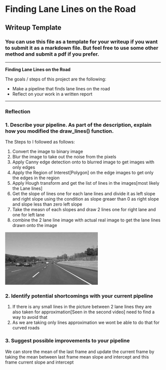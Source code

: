 # **Finding Lane Lines on the Road** 

## Writeup Template

### You can use this file as a template for your writeup if you want to submit it as a markdown file. But feel free to use some other method and submit a pdf if you prefer.

---

**Finding Lane Lines on the Road**

The goals / steps of this project are the following:
* Make a pipeline that finds lane lines on the road
* Reflect on your work in a written report


[//]: # (Image References)

[image1]: ./examples/grayscale.jpg "Grayscale"

---

### Reflection

### 1. Describe your pipeline. As part of the description, explain how you modified the draw_lines() function.
The Steps to I followed as follows:
1. Convert the image to binary image
2. Blur the image to take out the noise from the pixels
3. Apply Canny edge detection onto to blurred image to get images with only edges
4. Apply the Region of Interest[Polygon] on the edge images to get only the edges in the region
5. Apply Hough transform and get the list of lines in the images[most likely the Lane lines]
6. Get the slope of lines one for each lane lines and divide it as left slope and right slope using the condition as slope greaer than 0 as right slope and slope less than zero left slope
7. Take the measn of each slopes and draw 2 lines one for right lane and one for left lane
8. combine the 2 lane line image with actual real image to get the lane lines drawn onto the image

![alt text][image1]


### 2. Identify potential shortcomings with your current pipeline
1. If there is any small lines in the picture between 2 lane lines they are also taken for approximation[Seen in the second video] need to find a way to avoid that
2. As we are taking only lines approximation we wont be able to do that for curved roads


### 3. Suggest possible improvements to your pipeline

We can store the mean of the last frame and update the current frame by taking the mean between last frame mean slope and intercept and this frame current slope and intercept
